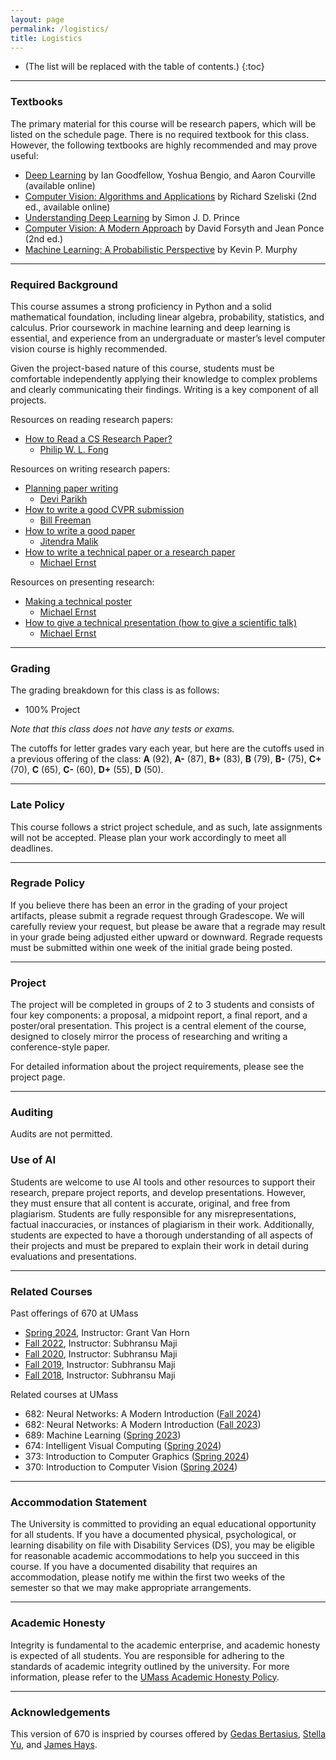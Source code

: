 ```yaml
---
layout: page
permalink: /logistics/
title: Logistics
---
```


* (The list will be replaced with the table of contents.)
{:toc}

***

### Textbooks

The primary material for this course will be research papers, which will be listed on the schedule page. There is no required textbook for this class. However, the following textbooks are highly recommended and may prove useful:

* [Deep Learning](https://www.deeplearningbook.org/) by Ian Goodfellow, Yoshua Bengio, and Aaron Courville (available online)
* [Computer Vision: Algorithms and Applications](https://szeliski.org/Book/) by Richard Szeliski (2nd ed., available online)
* [Understanding Deep Learning](https://udlbook.github.io/udlbook/) by Simon J. D. Prince
* [Computer Vision: A Modern Approach](http://luthuli.cs.uiuc.edu/~daf/book/book.html) by David Forsyth and Jean Ponce (2nd ed.)
* [Machine Learning: A Probabilistic Perspective](https://probml.github.io/pml-book/) by Kevin P. Murphy

***

### Required Background

This course assumes a strong proficiency in Python and a solid mathematical foundation, including linear algebra, probability, statistics, and calculus. Prior coursework in machine learning and deep learning is essential, and experience from an undergraduate or master’s level computer vision course is highly recommended.

Given the project-based nature of this course, students must be comfortable independently applying their knowledge to complex problems and clearly communicating their findings. Writing is a key component of all projects. 

Resources on reading research papers:
* [How to Read a CS Research Paper?](https://www2.cs.uregina.ca/~pwlfong/CS499/reading-paper.pdf)
  * [Philip W. L. Fong](https://pages.cpsc.ucalgary.ca/~pwlfong/)

Resources on writing research papers:
* [Planning paper writing](https://deviparikh.medium.com/planning-paper-writing-553f497e8839)
  * [Devi Parikh](https://deviparikh.com/)
* [How to write a good CVPR submission](https://billf.mit.edu/sites/default/files/documents/cvprPapers.pdf)
  * [Bill Freeman](https://billf.mit.edu/)
* [How to write a good paper](https://faculty.cc.gatech.edu/~parikh/citizenofcvpr/static/slides/malik_write_good_paper.pdf)
  * [Jitendra Malik](https://people.eecs.berkeley.edu/~malik/)
* [How to write a technical paper or a research paper](https://homes.cs.washington.edu/~mernst/advice/write-technical-paper.html)
  * [Michael Ernst](https://homes.cs.washington.edu/~mernst/)

Resources on presenting research: 
* [Making a technical poster](https://homes.cs.washington.edu/~mernst/advice/poster.html)
  * [Michael Ernst](https://homes.cs.washington.edu/~mernst/)
* [How to give a technical presentation (how to give a scientific talk)](https://homes.cs.washington.edu/~mernst/advice/giving-talk.html)
  * [Michael Ernst](https://homes.cs.washington.edu/~mernst/)

***

### Grading

The grading breakdown for this class is as follows:

* 100% Project

*Note that this class does not have any tests or exams.*

The cutoffs for letter grades vary each year, but here are the
cutoffs used in a previous offering of the class: **A** (92), **A-** (87), **B+**
(83), **B** (79), **B-** (75), **C+** (70), **C** (65), **C-** (60), **D+** (55), **D** (50).

***

### Late Policy

This course follows a strict project schedule, and as such, late assignments will not be accepted. Please plan your work accordingly to meet all deadlines.

***

### Regrade Policy

If you believe there has been an error in the grading of your project artifacts, please submit a regrade request through Gradescope. We will carefully review your request, but please be aware that a regrade may result in your grade being adjusted either upward or downward. Regrade requests must be submitted within one week of the initial grade being posted.

***

### Project

The project will be completed in groups of 2 to 3 students and consists of four key components: a proposal, a midpoint report, a final report, and a poster/oral presentation. This project is a central element of the course, designed to closely mirror the process of researching and writing a conference-style paper.

For detailed information about the project requirements, please see the project page.

***

### Auditing

Audits are not permitted.

### Use of AI 

Students are welcome to use AI tools and other resources to support their research, prepare project reports, and develop presentations. However, they must ensure that all content is accurate, original, and free from plagiarism. Students are fully responsible for any misrepresentations, factual inaccuracies, or instances of plagiarism in their work. Additionally, students are expected to have a thorough understanding of all aspects of their projects and must be prepared to explain their work in detail during evaluations and presentations.

***

### Related Courses

Past offerings of 670 at UMass
* [Spring 2024](https://cvl-umass.github.io/compsci670-spring-2024/), Instructor: Grant Van Horn
* [Fall 2022](https://cvl-umass.github.io//cv-fall-2022//), Instructor: Subhransu Maji
* [Fall 2020](https://sites.google.com/view/cmpsci670), Instructor: Subhransu Maji
* [Fall 2019](https://sites.google.com/view/cmpsci670-fall19), Instructor: Subhransu Maji
* [Fall 2018](https://sites.google.com/view/cmpsci670-fall18), Instructor: Subhransu Maji

Related courses at UMass
* 682: Neural Networks: A Modern Introduction ([Fall 2024](https://cvl-umass.github.io/compsci682-fall-2024/index.html))
* 682: Neural Networks: A Modern Introduction ([Fall 2023](https://cvl-umass.github.io/compsci682-fall-2023/index.html))
* 689: Machine Learning ([Spring 2023](https://people.cs.umass.edu/~brenocon/cs689_2023/))
* 674: Intelligent Visual Computing ([Spring 2024](https://people.cs.umass.edu/~kalo/courses/visual_computing/index.html))
* 373: Introduction to Computer Graphics ([Spring 2024](https://sites.google.com/view/cmpsci373/home))
* 370: Introduction to Computer Vision ([Spring 2024](https://cvl-umass.github.io/intro-cv-spring-2023/))

***

### Accommodation Statement

The University is committed to providing an equal educational
opportunity for all students. If you have a documented physical,
psychological, or learning disability on file with Disability Services
(DS), you may be eligible for reasonable academic accommodations to
help you succeed in this course. If you have a documented disability
that requires an accommodation, please notify me within the first two
weeks of the semester so that we may make appropriate arrangements.

***

### Academic Honesty

Integrity is fundamental to the academic enterprise, and academic honesty is expected of all students. You are responsible for adhering to the standards of academic integrity outlined by the university. For more information, please refer to the [UMass Academic Honesty Policy](http://www.umass.edu/honesty).

***

### Acknowledgements

This version of 670 is inspried by courses offered by [Gedas Bertasius](https://www.gedasbertasius.com/), [Stella Yu](https://web.eecs.umich.edu/~stellayu/index.html), and [James Hays](https://faculty.cc.gatech.edu/~hays/).
